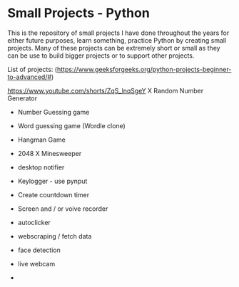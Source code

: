 # Small Projects - Python
This is the repository of small projects I have done throughout the years for either future purposes, learn something, practice Python by creating small projects. Many of these projects can be extremely short or small as they can be use to build bigger projects or to support other projects.

List of projects: (https://www.geeksforgeeks.org/python-projects-beginner-to-advanced/#)

https://www.youtube.com/shorts/ZqS_lnqSgeY 
X Random Number Generator
- Number Guessing game
- Word guessing game (Wordle clone)
- Hangman Game
- 2048
X Minesweeper
- desktop notifier
- Keylogger - use pynput
- Create countdown timer
- Screen and / or voive recorder

- autoclicker
- webscraping / fetch data
- face detection
- live webcam
- 
